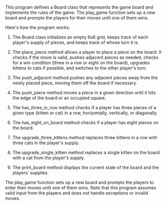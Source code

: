 This program defines a Board class that represents the game board and implements the rules of the game. The play_game function sets up a new board and prompts the players for their moves until one of them wins.

Here's how the program works:

1. The Board class initializes an empty 6x6 grid, keeps track of each player's supply of pieces, and keeps track of whose turn it is.

1. The place_piece method allows a player to place a piece on the board. It checks if the move is valid, pushes adjacent pieces as needed, checks for a win condition (three in a row or eight on the board), upgrades kittens to cats if possible, and switches to the other player's turn.

1. The push_adjacent method pushes any adjacent pieces away from the newly placed piece, moving them off the board if necessary.

1. The push_piece method moves a piece in a given direction until it hits the edge of the board or an occupied square.

1. The has_three_in_row method checks if a player has three pieces of a given type (kitten or cat) in a row, horizontally, vertically, or diagonally.

1. The has_eight_on_board method checks if a player has eight pieces on the board.

1. The upgrade_three_kittens method replaces three kittens in a row with three cats in the player's supply.

1. The upgrade_single_kitten method replaces a single kitten on the board with a cat from the player's supply.

1. The print_board method displays the current state of the board and the players' supplies.

The play_game function sets up a new board and prompts the players to enter their moves until one of them wins.
Note that this program assumes valid input from the players and does not handle exceptions or invalid moves.